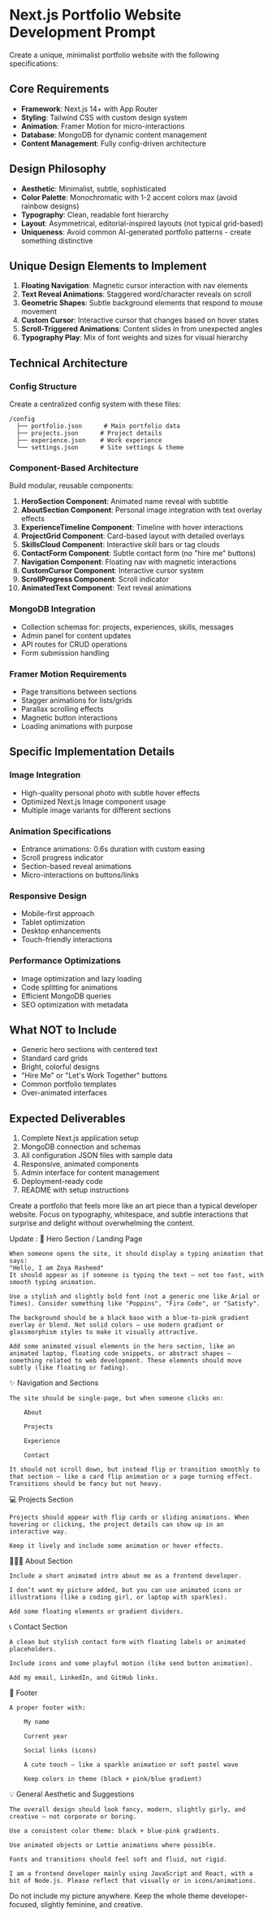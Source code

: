 # Next.js Portfolio Website Development Prompt

Create a unique, minimalist portfolio website with the following specifications:

## Core Requirements
- **Framework**: Next.js 14+ with App Router
- **Styling**: Tailwind CSS with custom design system
- **Animation**: Framer Motion for micro-interactions
- **Database**: MongoDB for dynamic content management
- **Content Management**: Fully config-driven architecture

## Design Philosophy
- **Aesthetic**: Minimalist, subtle, sophisticated
- **Color Palette**: Monochromatic with 1-2 accent colors max (avoid rainbow designs)
- **Typography**: Clean, readable font hierarchy
- **Layout**: Asymmetrical, editorial-inspired layouts (not typical grid-based)
- **Uniqueness**: Avoid common AI-generated portfolio patterns - create something distinctive

## Unique Design Elements to Implement
1. **Floating Navigation**: Magnetic cursor interaction with nav elements
2. **Text Reveal Animations**: Staggered word/character reveals on scroll
3. **Geometric Shapes**: Subtle background elements that respond to mouse movement
4. **Custom Cursor**: Interactive cursor that changes based on hover states
5. **Scroll-Triggered Animations**: Content slides in from unexpected angles
6. **Typography Play**: Mix of font weights and sizes for visual hierarchy

## Technical Architecture

### Config Structure
Create a centralized config system with these files:
```
/config
  ├── portfolio.json      # Main portfolio data
  ├── projects.json      # Project details
  ├── experience.json    # Work experience
  └── settings.json      # Site settings & theme
```

### Component-Based Architecture
Build modular, reusable components:

1. **HeroSection Component**: Animated name reveal with subtitle
2. **AboutSection Component**: Personal image integration with text overlay effects
3. **ExperienceTimeline Component**: Timeline with hover interactions
4. **ProjectGrid Component**: Card-based layout with detailed overlays
5. **SkillsCloud Component**: Interactive skill bars or tag clouds
6. **ContactForm Component**: Subtle contact form (no "hire me" buttons)
7. **Navigation Component**: Floating nav with magnetic interactions
8. **CustomCursor Component**: Interactive cursor system
9. **ScrollProgress Component**: Scroll indicator
10. **AnimatedText Component**: Text reveal animations

### MongoDB Integration
- Collection schemas for: projects, experiences, skills, messages
- Admin panel for content updates
- API routes for CRUD operations
- Form submission handling

### Framer Motion Requirements
- Page transitions between sections
- Stagger animations for lists/grids
- Parallax scrolling effects
- Magnetic button interactions
- Loading animations with purpose

## Specific Implementation Details

### Image Integration
- High-quality personal photo with subtle hover effects
- Optimized Next.js Image component usage
- Multiple image variants for different sections

### Animation Specifications
- Entrance animations: 0.6s duration with custom easing
- Scroll progress indicator
- Section-based reveal animations
- Micro-interactions on buttons/links

### Responsive Design
- Mobile-first approach
- Tablet optimization
- Desktop enhancements
- Touch-friendly interactions

### Performance Optimizations
- Image optimization and lazy loading
- Code splitting for animations
- Efficient MongoDB queries
- SEO optimization with metadata

## What NOT to Include
- Generic hero sections with centered text
- Standard card grids
- Bright, colorful designs
- "Hire Me" or "Let's Work Together" buttons
- Common portfolio templates
- Over-animated interfaces

## Expected Deliverables
1. Complete Next.js application setup
2. MongoDB connection and schemas
3. All configuration JSON files with sample data
4. Responsive, animated components
5. Admin interface for content management
6. Deployment-ready code
7. README with setup instructions

Create a portfolio that feels more like an art piece than a typical developer website. Focus on typography, whitespace, and subtle interactions that surprise and delight without overwhelming the content.


Update : 🌟 Hero Section / Landing Page

    When someone opens the site, it should display a typing animation that says:
    "Hello, I am Zoya Rasheed"
    It should appear as if someone is typing the text — not too fast, with smooth typing animation.

    Use a stylish and slightly bold font (not a generic one like Arial or Times). Consider something like "Poppins", "Fira Code", or "Satisfy".

    The background should be a black base with a blue-to-pink gradient overlay or blend. Not solid colors — use modern gradient or glassmorphism styles to make it visually attractive.

    Add some animated visual elements in the hero section, like an animated laptop, floating code snippets, or abstract shapes — something related to web development. These elements should move subtly (like floating or fading).

✨ Navigation and Sections

    The site should be single-page, but when someone clicks on:

        About

        Projects

        Experience

        Contact

    It should not scroll down, but instead flip or transition smoothly to that section — like a card flip animation or a page turning effect. Transitions should be fancy but not heavy.

💻 Projects Section

    Projects should appear with flip cards or sliding animations. When hovering or clicking, the project details can show up in an interactive way.

    Keep it lively and include some animation or hover effects.

👩🏽‍💻 About Section

    Include a short animated intro about me as a frontend developer.

    I don’t want my picture added, but you can use animated icons or illustrations (like a coding girl, or laptop with sparkles).

    Add some floating elements or gradient dividers.

📞 Contact Section

    A clean but stylish contact form with floating labels or animated placeholders.

    Include icons and some playful motion (like send button animation).

    Add my email, LinkedIn, and GitHub links.

📌 Footer

    A proper footer with:

        My name

        Current year

        Social links (icons)

        A cute touch — like a sparkle animation or soft pastel wave

        Keep colors in theme (black + pink/blue gradient)

💡 General Aesthetic and Suggestions

    The overall design should look fancy, modern, slightly girly, and creative — not corporate or boring.

    Use a consistent color theme: black + blue-pink gradients.

    Use animated objects or Lottie animations where possible.

    Fonts and transitions should feel soft and fluid, not rigid.

    I am a frontend developer mainly using JavaScript and React, with a bit of Node.js. Please reflect that visually or in icons/animations.

Do not include my picture anywhere. Keep the whole theme developer-focused, slightly feminine, and creative.